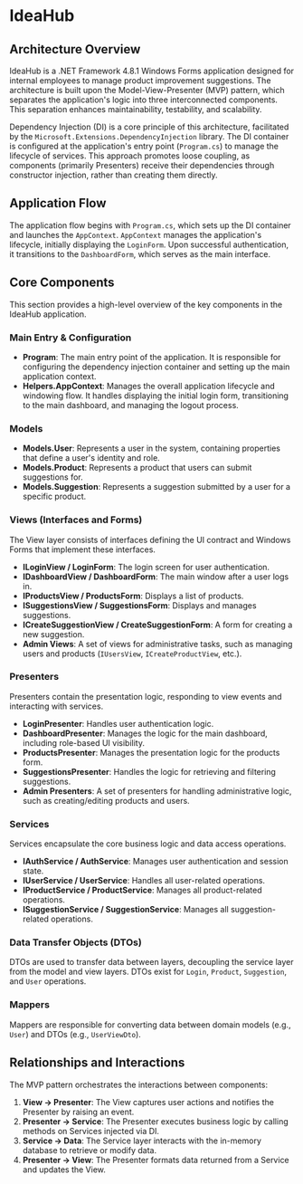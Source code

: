 ﻿# IdeaHub

## Architecture Overview

IdeaHub is a .NET Framework 4.8.1 Windows Forms application designed for internal employees to manage product improvement suggestions. The architecture is built upon the Model-View-Presenter (MVP) pattern, which separates the application's logic into three interconnected components. This separation enhances maintainability, testability, and scalability.

Dependency Injection (DI) is a core principle of this architecture, facilitated by the `Microsoft.Extensions.DependencyInjection` library. The DI container is configured at the application's entry point (`Program.cs`) to manage the lifecycle of services. This approach promotes loose coupling, as components (primarily Presenters) receive their dependencies through constructor injection, rather than creating them directly.

## Application Flow

The application flow begins with `Program.cs`, which sets up the DI container and launches the `AppContext`. `AppContext` manages the application's lifecycle, initially displaying the `LoginForm`. Upon successful authentication, it transitions to the `DashboardForm`, which serves as the main interface.

## Core Components

This section provides a high-level overview of the key components in the IdeaHub application.

### Main Entry & Configuration

*   **Program**: The main entry point of the application. It is responsible for configuring the dependency injection container and setting up the main application context.
*   **Helpers.AppContext**: Manages the overall application lifecycle and windowing flow. It handles displaying the initial login form, transitioning to the main dashboard, and managing the logout process.

### Models

*   **Models.User**: Represents a user in the system, containing properties that define a user's identity and role.
*   **Models.Product**: Represents a product that users can submit suggestions for.
*   **Models.Suggestion**: Represents a suggestion submitted by a user for a specific product.

### Views (Interfaces and Forms)

The View layer consists of interfaces defining the UI contract and Windows Forms that implement these interfaces.

*   **ILoginView / LoginForm**: The login screen for user authentication.
*   **IDashboardView / DashboardForm**: The main window after a user logs in.
*   **IProductsView / ProductsForm**: Displays a list of products.
*   **ISuggestionsView / SuggestionsForm**: Displays and manages suggestions.
*   **ICreateSuggestionView / CreateSuggestionForm**: A form for creating a new suggestion.
*   **Admin Views**: A set of views for administrative tasks, such as managing users and products (`IUsersView`, `ICreateProductView`, etc.).

### Presenters

Presenters contain the presentation logic, responding to view events and interacting with services.

*   **LoginPresenter**: Handles user authentication logic.
*   **DashboardPresenter**: Manages the logic for the main dashboard, including role-based UI visibility.
*   **ProductsPresenter**: Manages the presentation logic for the products form.
*   **SuggestionsPresenter**: Handles the logic for retrieving and filtering suggestions.
*   **Admin Presenters**: A set of presenters for handling administrative logic, such as creating/editing products and users.

### Services

Services encapsulate the core business logic and data access operations.

*   **IAuthService / AuthService**: Manages user authentication and session state.
*   **IUserService / UserService**: Handles all user-related operations.
*   **IProductService / ProductService**: Manages all product-related operations.
*   **ISuggestionService / SuggestionService**: Manages all suggestion-related operations.

### Data Transfer Objects (DTOs)

DTOs are used to transfer data between layers, decoupling the service layer from the model and view layers. DTOs exist for `Login`, `Product`, `Suggestion`, and `User` operations.

### Mappers

Mappers are responsible for converting data between domain models (e.g., `User`) and DTOs (e.g., `UserViewDto`).

## Relationships and Interactions

The MVP pattern orchestrates the interactions between components:

1.  **View -> Presenter**: The View captures user actions and notifies the Presenter by raising an event.
2.  **Presenter -> Service**: The Presenter executes business logic by calling methods on Services injected via DI.
3.  **Service -> Data**: The Service layer interacts with the in-memory database to retrieve or modify data.
4.  **Presenter -> View**: The Presenter formats data returned from a Service and updates the View.